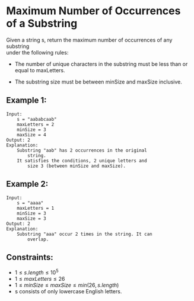 # Maximum Number of Occurrences of a Substring

Given a string s, return the maximum number of occurrences of any substring  
under the following rules:

* The number of unique characters in the substring must be less than or  
    equal to maxLetters.
    
* The substring size must be between minSize and maxSize inclusive.

 

## Example 1:

    Input: 
        s = "aababcaab"
        maxLetters = 2
        minSize = 3
        maxSize = 4
    Output: 2
    Explanation: 
        Substring "aab" has 2 occurrences in the original 
            string.
        It satisfies the conditions, 2 unique letters and 
            size 3 (between minSize and maxSize).

## Example 2:

    Input: 
        s = "aaaa"
        maxLetters = 1
        minSize = 3
        maxSize = 3
    Output: 2
    Explanation: 
        Substring "aaa" occur 2 times in the string. It can 
            overlap.
        
 

## Constraints:

* $1 \le s.length \le 10^5$
* $1 \le maxLetters \le 26$
* $1 \le minSize \le maxSize \le min(26, s.length)$
* s consists of only lowercase English letters.

